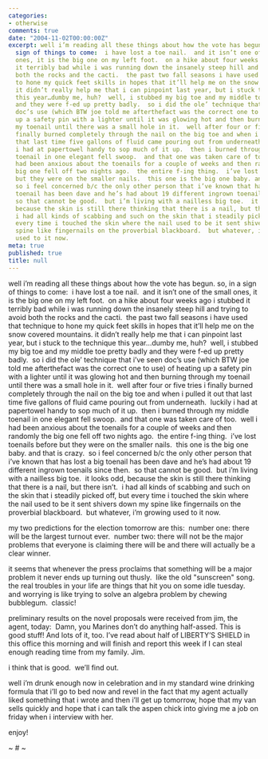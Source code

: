 ```yaml
---
categories:
- otherwise
comments: true
date: "2004-11-02T00:00:00Z"
excerpt: well i’m reading all these things about how the vote has begun. so, in a
  sign of things to come:  i have lost a toe nail.  and it isn’t one of the small
  ones, it is the big one on my left foot.  on a hike about four weeks ago i stubbed
  it terribly bad while i was running down the insanely steep hill and trying to avoid
  both the rocks and the cacti.  the past two fall seasons i have used that technique
  to hone my quick feet skills in hopes that it’ll help me on the snow covered mountains.
  it didn’t really help me that i can pinpoint last year, but i stuck to the technique
  this year…dumby me, huh?  well, i stubbed my big toe and my middle toe pretty badly
  and they were f-ed up pretty badly.  so i did the ole’ technique that i’ve seen
  doc’s use (which BTW joe told me afterthefact was the correct one to use) of heating
  up a safety pin with a lighter until it was glowing hot and then burning through
  my toenail until there was a small hole in it.  well after four or five tries i
  finally burned completely through the nail on the big toe and when i pulled it out
  that last time five gallons of fluid came pouring out from underneath.  luckily
  i had at papertowel handy to sop much of it up.  then i burned through my middle
  toenail in one elegant fell swoop.  and that one was taken care of too.  well i
  had been anxious about the toenails for a couple of weeks and then randomly the
  big one fell off two nights ago.  the entire f-ing thing.  i’ve lost toenails before
  but they were on the smaller nails.  this one is the big one baby. and that is crazy. 
  so i feel concerned b/c the only other person that i’ve known that has lost a big
  toenail has been dave and he’s had about 19 different ingrown toenails since then. 
  so that cannot be good.  but i’m living with a nailless big toe.  it looks odd,
  because the skin is still there thinking that there is a nail, but there isn’t. 
  i had all kinds of scabbing and such on the skin that i steadily picked off, but
  every time i touched the skin where the nail used to be it sent shivers down my
  spine like fingernails on the proverbial blackboard.  but whatever, i’m growing
  used to it now.
meta: true
published: true
title: null
---
```


well i’m reading all these things about how the vote has begun. so, in a sign of things to come:  i have lost a toe nail.  and it isn’t one of the small ones, it is the big one on my left foot.  on a hike about four weeks ago i stubbed it terribly bad while i was running down the insanely steep hill and trying to avoid both the rocks and the cacti.  the past two fall seasons i have used that technique to hone my quick feet skills in hopes that it’ll help me on the snow covered mountains. it didn’t really help me that i can pinpoint last year, but i stuck to the technique this year…dumby me, huh?  well, i stubbed my big toe and my middle toe pretty badly and they were f-ed up pretty badly.  so i did the ole’ technique that i’ve seen doc’s use (which BTW joe told me afterthefact was the correct one to use) of heating up a safety pin with a lighter until it was glowing hot and then burning through my toenail until there was a small hole in it.  well after four or five tries i finally burned completely through the nail on the big toe and when i pulled it out that last time five gallons of fluid came pouring out from underneath.  luckily i had at papertowel handy to sop much of it up.  then i burned through my middle toenail in one elegant fell swoop.  and that one was taken care of too.  well i had been anxious about the toenails for a couple of weeks and then randomly the big one fell off two nights ago.  the entire f-ing thing.  i’ve lost toenails before but they were on the smaller nails.  this one is the big one baby. and that is crazy.  so i feel concerned b/c the only other person that i’ve known that has lost a big toenail has been dave and he’s had about 19 different ingrown toenails since then.  so that cannot be good.  but i’m living with a nailless big toe.  it looks odd, because the skin is still there thinking that there is a nail, but there isn’t.  i had all kinds of scabbing and such on the skin that i steadily picked off, but every time i touched the skin where the nail used to be it sent shivers down my spine like fingernails on the proverbial blackboard.  but whatever, i’m growing used to it now.

my two predictions for the election tomorrow are this:  number one: there will be the largest turnout ever.  number two: there will not be the major problems that everyone is claiming there will be and there will actually be a clear winner.

it seems that whenever the press proclaims that something will be a major problem it never ends up turning out thusly.  like the old "sunscreen" song. the real troubles in your life are things that hit you on some idle tuesday.  and worrying is like trying to solve an algebra problem by chewing bubblegum.  classic!

preliminary results on the novel proposals were received from jim, the agent, today:  Damn, you Marines don’t do anything half-assed. This is good stuff! And lots of it, too. I’ve read about half of LIBERTY’S SHIELD in this office this morning and will finish and report this week if I can steal enough reading time from my family. Jim.  

i think that is good.  we’ll find out.  

well i’m drunk enough now in celebration and in my standard wine drinking formula that i’ll go to bed now and revel in the fact that my agent actually liked something that i wrote and then i’ll get up tomorrow, hope that my van sells quickly and hope that i can talk the aspen chick into giving me a job on friday when i interview with her.

enjoy!

~ # ~